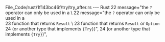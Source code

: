 File_Code/rust/1f143bc46f/try/try_after.rs --- Rust
22       message="the `?` operator can only be used in a \                                                                                                   22       message="the `?` operator can only be used in a \
23                function that returns `Result` \                                                                                                           23                function that returns `Result` or `Option` \
24                (or another type that implements `{Try}`)",                                                                                                24                (or another type that implements `{Try}`)",

